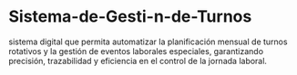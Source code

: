 # Sistema-de-Gesti-n-de-Turnos
sistema digital que permita automatizar la planificación mensual de turnos rotativos y la gestión de eventos laborales especiales, garantizando precisión, trazabilidad y eficiencia en el control de la jornada laboral.
